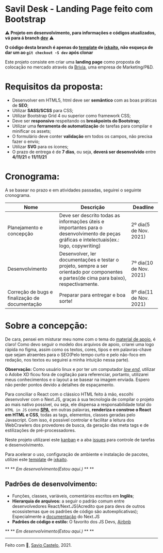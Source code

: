# Savil Desk - Landing Page feito com Bootstrap

⚠️ **Projeto em desenvolvimento, para informações e códigos atualizados, vá para á branch [dev]** ⚠️

**O código desta branch é apenas do [template] de [ixkaito], não esqueça de dar um ao `git checkout -S dev` após clonar**

Este projeto consiste em criar uma **landing page** como proposta de colocação no mercado através da [Brivia], uma empresa de Marketing/P&D.

# Requisitos da proposta:
*	Desenvolver em HTML5, html deve ser **semântico** com as boas práticas de **SEO**; 
*	Utilizar **SASS/SCSS** para CSS;
*	Utilizar Bootstrap Grid 4 ou superior como framework CSS;
*	Deve ser **responsivo** respeitando os **breakpoints do Bootstrap**;
*	Utilizar uma **ferramenta de automatização** de tarefas para compilar e minificar os assets;
*	O formulário deve conter **validação** em todos os campos, não precisa fazer o envio;
*	Utilizar **SVG** para os ícones;
* O prazo de entrega é de **7 dias**, ou seja, **deverá ser desenvolvido** entre **4/11/21** e **11/11/21**

# Cronograma:

A se basear no prazo e em atividades passadas, seguirei o seguinte cronograma.

| Nome                                           | Descrição                                                                                                                                  | Deadline                |
| ---------------------------------------------- | ------------------------------------------------------------------------------------------------------------------------------------------ | ----------------------- |
| Planejamento e concepção                       | Deve ser descrito todas as informações úteis e importantes para o desenvolvimento de peças gráficas e intelectuais(ex.: logo, copywriting) | 2º dia(5 de Nov. 2021)  |
| Desenvolvimento                                | Desenvolver, ler documentações e testar o projeto, sempre a ser orientado por componentes e partes(de cima para baixo), respectivamente.                      | 7º dia(10 de Nov. 2021) |
| Correção de bugs e finalização de documentação | Preparar para entregar e boa sorte!                                                                                                        | 8º dia(11 de Nov. 2021) |

# Sobre a concepção:
De cara, pensei em misturar meu nome com o tema do [material de apoio], é claro! Como devo seguir o modelo dos arquivos de apoio, criarei uma logo rápida no figma, assim como os textos, cores, tipos e em palavras-chave que sejam atraentes para o SEO(Pelo tempo curto e pelo não-foco em redação, nos textos eu seguirei a minha intuição nessa parte).

**Observação:** Como usuário linux e por ter um computador *[low end]*, utilizar o Adobe XD ficou fora de cogitação para referenciar, portanto, utilizarei meus conhecimentos e o layout a se basear na imagem enviada. Espero não perder pontos devido a detalhes de espaçamento.

Para conciliar o React com o clássico HTML feito à mão, escolhi desenvolver com o Next.JS, graças à sua tecnologia de compilar o projeto ao mais nativo possível, ou seja, ele dispensa a responsabilidade total do `HTML in JS` como **[SPA]**, em outras palavras, **renderiza e constroe o React em HTML e CSS**, todas as tags, elementos, classes geradas pelo Javascript. Com isso, é possível controlar e facilitar a leitura dos WebCrawlers dos provedores de busca, da geração das meta tags e de estilizações de pré-processadores.

Neste projeto utilizarei este [kanban] e a aba [issues] para controle de tarefas e desenvolvimento.

Para acelerar o uso, configuração de ambiente e instalação de pacotes, utilizei este [template] de [ixkaito].

** ** *Em desenvolvimento(Estou aqui.)* ** **

## Padrões de desenvolvimento:

* Funções, classes, variáveis, comentários escritos em **Inglês**;
* **Hierarquia de arquivos:** a seguir o padrão comum entre desenvolvedores React/Next.JS(Acredito que para devs de outros ecossistemas que os padrões de código são autoexplicativas); Especialmente a [documentação] do Next.JS
* **Padrões de código e estilo:** O favorito dos JS Devs, [Airbnb]

** ** *Em desenvolvimento(Estou aqui.)* ** **

---
Feito com 💜, [Savio Castelo], 2021.


[Brivia]: https://www.brivia.com.br "Brivia, me contrate, por favor! <3"
[Airbnb]: https://github.com/airbnb/javascript
[documentação]: https://nextjs.org/docs/basic-features/layouts#with-typescript
[SPA]: https://www.portalgsti.com.br/2017/08/single-page-application-spa.html#:~:text=SPA%20significa%20Aplica%C3%A7%C3%A3o%20de%20P%C3%A1gina,de%20%23JavaScript%20e%20seus%20frameworks. "Single Page Application"
[kanban]: https://github.com/savio591/savildesk/projects/1
[issues]: https://github.com/savio591/savildesk/issues
[template]: https://github.com/ixkaito/nextsss
[ixkaito]: https://github.com/ixkaito
[dev]: https://github.com/savio591/savildesk/tree/dev
[material de apoio]: https://drive.google.com/file/d/1Lj-o77MooS29X2NqxpgpFqJgc24pnjkE/view
[Savio Castelo]: https://savio591.github.io/ "Meu perfil pessoal"
[low end]: https://translate.google.com/?um=1&ie=UTF-8&hl=en&client=tw-ob#auto/pt/low+end "Baixo Nível"
